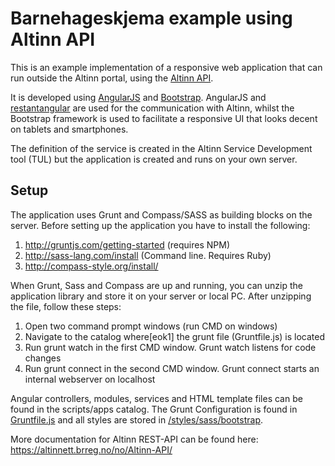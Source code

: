 # Barnehageskjema example using Altinn API

This is an example implementation of a responsive web application that can run outside the Altinn portal, using the [Altinn API](https://altinn.no/api/help). 

It is developed using [AngularJS](https://github.com/angular/angular.js) and [Bootstrap](https://github.com/twbs/bootstrap).
AngularJS and [restantangular](https://github.com/mgonto/restangular) are used for the communication with Altinn, 
whilst the Bootstrap framework is used to facilitate a responsive UI that looks decent on tablets and smartphones.

The definition of the service is created in the Altinn Service Development tool (TUL) but the application is created and 
runs on your own server.  

## Setup
The application uses Grunt and Compass/SASS as building blocks on the server. 
Before setting up the application you have to install the following:

1.   http://gruntjs.com/getting-started  (requires NPM)
2.   http://sass-lang.com/install (Command line. Requires Ruby)
3.   http://compass-style.org/install/ 

When Grunt, Sass and Compass are up and running, you can unzip the application library and store it on your server or local PC. 
After unzipping the file, follow these steps:

1. Open two command prompt windows (run CMD on windows)
2. Navigate to the catalog where[eok1] the grunt file (Gruntfile.js) is located 
3. Run grunt watch in the first CMD window. Grunt watch listens for code changes 
4. Run grunt connect in the second CMD window. Grunt connect starts an internal webserver on localhost

Angular controllers, modules, services and HTML template files can be found in the scripts/apps catalog. 
The Grunt Configuration is found in [Gruntfile.js](https://github.com/Altinn/ExampleCode/blob/master/Barnehageskjema/Gruntfile.js) and all styles are stored in [/styles/sass/bootstrap](https://github.com/Altinn/ExampleCode/tree/master/Barnehageskjema/styles/sass/bootstrap).

More documentation for Altinn REST-API can be found here: https://altinnett.brreg.no/no/Altinn-API/


